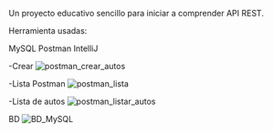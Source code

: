 Un proyecto educativo sencillo para iniciar a comprender API REST.

Herramienta usadas:

MySQL
Postman
IntelliJ

-Crear 
![postman_crear_autos](https://github.com/user-attachments/assets/bfc3488e-2200-415c-a709-ca12ae563e17)

-Lista Postman
![postman_lista](https://github.com/user-attachments/assets/376f5f19-60d0-4a1e-9daa-e05f86db7180)

-Lista de autos
![postman_listar_autos](https://github.com/user-attachments/assets/f5983cae-add6-455b-9eff-2ce1778a04de)

BD
![BD_MySQL](https://github.com/user-attachments/assets/1daaa5c2-3515-4d53-af55-c8515de39c6f)




